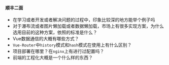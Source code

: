 #### 顺丰二面

* 在学习或者开发或者解决问题的过程中，印象比较深的地方能举个例子吗
* 对于瀑布流或者图片懒加载或者数据懒加载，市场上有很多实现方案，为什么选用目前的这种方案，依照的标准是什么？
* Vue数据通信的大概有哪些方式？
* `Vue-Router`中`history`模式和`hash`模式在使用上有什么区别？
* 项目部署在哪里？在`nginx`上有进行过配置吗？
* 前端的工程化大概是一个什么样的东西？

